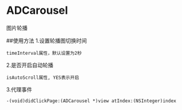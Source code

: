 # ADCarousel
图片轮播

##使用方法
  1.设置轮播图切换时间
 
    timeInterval属性，默认设置为2秒
    
  2.是否开启自动轮播
 
    isAutoScroll属性, YES表示开启
  3.代理事件
  
    -(void)didClickPage:(ADCarousel *)view atIndex:(NSInteger)index
